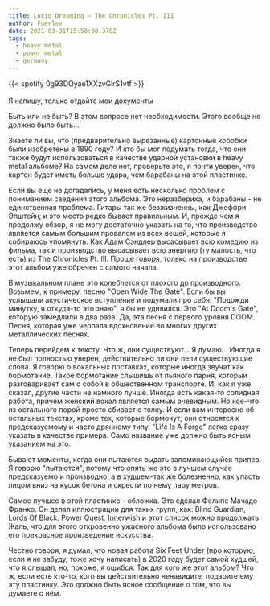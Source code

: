 ```yaml
---
title: Lucid Dreaming — The Chronicles Pt. III
author: Fuerlee
date: 2021-03-31T15:58:08.378Z
tags:
  - heavy metal
  - power metal
  - germany
---
```

{{< spotify 0g93DQyae1XXzvGlrS1vtf >}}\
\
Я напишу, только отдайте мои документы

Быть или не быть? В этом вопросе нет необходимости. Этого вообще не должно было быть...

Знаете ли вы, что (предварительно вырезанные) картонные коробки были изобретены в 1890 году? И кто бы мог подумать тогда, что они также будут использоваться в качестве ударной установки в heavy metal альбоме? На самом деле нет, проверьте это, я почти уверен, что картон будет иметь больше удара, чем барабаны на этой пластинке.

Если вы еще не догадались, у меня есть несколько проблем с пониманием сведения этого альбома. Это неразбериха, и барабаны - не единственная проблема. Гитары так же безжизненны, как Джеффри Эпштейн; и это место редко бывает правильным. И, прежде чем я продолжу обзор, я не могу достаточно указать на то, что производство является самым большим провалом из всех вещей, которые я собираюсь упомянуть. Как Адам Сэндлер высасывает всю комедию из фильма, так и производство высасывает всю энергию (ту малость, что есть) из The Chronicles Pt. III. Проще говоря, только на производстве этот альбом уже обречен с самого начала.

В музыкальном плане это колеблется от плохого до производного. Возьмем, к примеру, песню "Open Wide The Gate". Если бы вы услышали акустическое вступление и подумали про себя: "Подожди минутку, я откуда-то это знаю", я бы не удивился. Это "At Doom's Gate", которую замедлили в два раза. Да, эта песня с первого уровня DOOM. Песня, которая уже черпала вдохновение во многих других металлических песнях.

Теперь перейдем к тексту. Что ж, они существуют... Я думаю... Иногда я не был полностью уверен, действительно ли они пели существующие слова. Я говорю о вокальных поставках, которые иногда звучат как бормотание. Такое бормотание слышишь от пьяного парня, который разговаривает сам с собой в общественном транспорте. И, как я уже сказал, другие части не намного лучше. Иногда есть какая-то солидная работа, причем женский вокал является самым очевидным. Но кое-что из остального порой просто сбивает с толку. И если вам интересно об остальных текстах, кроме тех, которые бормочут; они относятся к предсказуемому и часто дрянному типу. "Life Is A Forge" легко сразу указать в качестве примера. Само название уже должно быть ясным указанием на это.

Бывают моменты, когда они пытаются выдать запоминающийся припев. Я говорю "пытаются", потому что опять же это в лучшем случае предсказуемо и производно, а в худшем-так же болезненно, как упасть лицом вниз на кусок бетона и скрести по нему пару метров.

Самое лучшее в этой пластинке - обложка. Это сделал Фелипе Мачадо Франко. Он делал иллюстрации для таких групп, как: Blind Guardian, Lords Of Black, Power Quest, Innerwish и этот список можно продолжать. Жаль, что для этого откровенно ужасного альбома было использовано его прекрасное произведение искусства.

Честно говоря, я думал, что новая работа Six Feet Under (про которую, если я не забуду, тоже хочу написать) в 2020 году будет самой худшей, что я слышал, но, похоже, я ошибся. Так для кого же этот альбом? Что ж, если есть кто-то, кого вы действительно ненавидите, подарите ему эту пластинку. Это должно быть ясное сообщение о том, что вы думаете о нём.